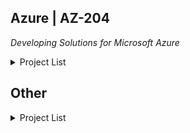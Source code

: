 
## Azure | AZ-204
_Developing Solutions for Microsoft Azure_
<details>
  <summary>Project List</summary>
  
### Compute solutions: 25-30%
- [ ] ARM templates
- [x] Azure Container

> [joerivanarkel / .Azure Container.md](https://gist.github.com/joerivanarkel/31d03a9f1052b30762ff5cb2f4b01519) <br>
> *Creating a Docker Image and an Azure Container*

- [x] Azure Functions

> [joerivanarkel / AzureFunctionsBlobStorage](https://github.com/joerivanarkel/AzureFunctionsBlobStorage) <br>
> *Using Azure Functions to interact with Blob Storage*

- [x] Azure Web App
  
> [joerivanarkel / Azure Web App.md](https://gist.github.com/joerivanarkel/9a1fc674c2f335f3e58fea3491920fc3) <br>
> *Deploying a .NET core project to an Azure Web App*
  
### Storage solutions:15-20%
- [ ] Cosmos Db:
- [x] Blob

> [joerivanarkel / AzureBlobStorage](https://github.com/joerivanarkel/AzureBlobStorage) <br>
> *Creating, Fetching and Deleting files from Azure Blob Storage.*


### Azure security: 20-25%
- [x] Azure web-app - Microsoft Identity
  
> [joerivanarkel / MicrosoftIdentity.md](https://gist.github.com/joerivanarkel/129ed936515e8e1642d6e05f6cd68cc3) <br>
> *Creating a Web App using Microsoft Identity and Azure Active Directory.*
  
- [ ] Azure web-app - Azure AD
- [ ] Azure web-app - Azure Key Vault - Azure secrets

### Monitor en Troubleshoot: 15-20%
- [x] Azure Redis Cache
  
> [joerivanarkel / AzureRedisCache](https://github.com/joerivanarkel/AzureRedisCache) <br>
> *Storing Data and Querying in and from Azure Redis Cache.*
  
- [ ] Application Insights

### Connect and use Azure Services: 15-20%
- [ ] Azure API management
- [ ] Azure Event Grid
- [ ] Azure Event Hub
- [ ] Azure Service Bus
- [ ] Azure Queue storage
  
### Other
- [x] Table Storage

> [joerivanarkel / AzureTableStorage](https://github.com/joerivanarkel/AzureTableStorage) <br>
> *Creating, Querying and Deleting Tables and TableEntities in Azure Table Storage*
  </details>

## Other
<details>
  <summary>Project List</summary>
  
- [x] Dotnet Secrets
> [joerivanarkel / .ConnectionString.md](https://gist.github.com/joerivanarkel/d5e11169d9a638678646f945d76a3989) <br>
> *Creating a secret and using it in a Config*
  
- [x] Clean Architecture
> [vanarkel / Clean-Architecture-Example](https://github.com/vanarkel/Clean-Architecture-Example) <br>
> _Using Clean Architecture with Blazor and InMemoryDatabase_
    </details>
